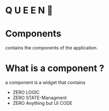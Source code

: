 # Q U E E N 👑

# Components

contains the components of the application.

# What is a component ?

a component is a widget that contains

- ZERO LOGIC
- ZERO STATE-Managment
- ZERO Anything but UI CODE
